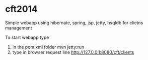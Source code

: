 cft2014
=======

Simple webapp using hibernate, spring, jsp, jetty, hsqldb for clietns management

To start webapp type
1. in the pom.xml folder mvn jetty:run
2. type in browser request line http://127.0.0.1:8080/cft/clients
